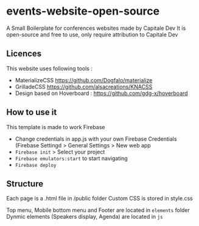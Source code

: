 # events-website-open-source

A Small Boilerplate for conferences websites made by Capitale Dev
It is open-source and free to use, only require attribution to Capitale Dev

## Licences
This website uses following tools :
- MaterializeCSS https://github.com/Dogfalo/materialize
- GrilladeCSS https://github.com/alsacreations/KNACSS
- Design based on Hoverboard : https://github.com/gdg-x/hoverboard

## How to use it
This template is made to work Firebase
- Change credentials in app.js with your own Firebase Credentials (Firebase Settingd > General Settings > New web app
- `Firebase init` > Select your project
- `Firebase emulators:start` to start navigating
- `Firebase deploy`

## Structure

Each page is a .html file in /public folder
Custom CSS is stored in style.css

Top menu, Mobile bottom menu and Footer are located in `elements` folder
Dynmic elements (Speakers display, Agenda) are located in `js`



